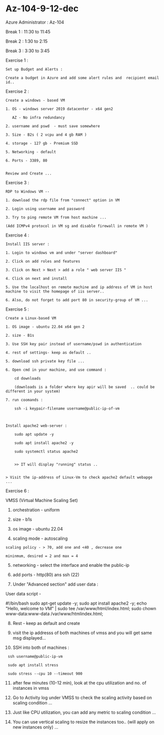 # Az-104-9-12-dec

Azure Administrator : Az-104
    
    
Break 1 : 11:30 to 11:45
            
Break 2 :  1:30 to 2:15
            
Break 3 :  3:30 to 3:45
            
            
Exercise 1 :
    
    
    Set up Budget and Alerts :
    
    Create a budget in Azure and add some alert rules and  recipient email id..
    

Exercise 2 :
    
    Create a windows - based VM
    
    1. OS - windows server 2019 datacenter - x64 gen2
    
       AZ - No infra redundancy
    
    2. username and pswd  - must save somewhere
    
    3. Size - B2s ( 2 vcpu and 4 gb RAM )
    
    4. storage - 127 gb - Premium SSD
    
    5. Networking - default
    
    6. Ports - 3389, 80
    
    
    Review and Create ...
    
    
    
Exercise 3 :   
    
    RDP to Windows VM -- 
    
    1. download the rdp file from "connect" option in VM
    
    2. Login using username and password
    
    3. Try to ping remote VM from host machine ... 
    
    (Add ICMPv4 protocol in VM sg and disable firewall in remote VM )
    
    
Exercise 4 :   
    
    Install IIS server :
        
    1. Login to windows vm and under "server dashboard"
    
    2. Click on add roles and features
    
    3. Click on Next > Next > add a role " web server IIS "
    
    4. Click on next and install
    
    5. Use the localhost on remote machine and ip address of VM in host machine to visit the homepage of iis server..
    
    6. Also, do not forget to add port 80 in security-group of VM ...
    
    
    
Exercise 5 :
    
    Create a Linux-based VM
    
    1. OS image - ubuntu 22.04 x64 gen 2
    
    2. size - B1s
    
    3. Use SSH key pair instead of username/pswd in authentication
    
    4. rest of settings- keep as default ..
    
    5. download ssh private key file ...
    
    6. Open cmd in your machine, and use command :
        
        cd downloads
        
        (downloads is a folder where key apir will be saved  .. could be different in your system)
        
    7. run coomands :
        
        ssh -i keypair-filename username@public-ip-of-vm
        
     
    
    Install apache2 web-server :
        
        sudo apt update -y
        
        sudo apt install apache2 -y
        
        sudo systemctl status apache2
        
        
        >> IT will display "running" status ..
        
        
    > Visit the ip-address of Linux-Vm to check apache2 default webapge ...
    
    

Exercise 6 :
    
   VMSS (Virtual Machine Scaling Set)

   1. orchestration - uniform
    
   2. size - b1s

   3. os image - ubuntu 22.04
    
   4. scaling mode - autoscaling

    scaling policy - > 70, add one and <40 , decrease one
    
    mininmum, desired = 2 and max = 4
    
   5. networking - select the interface and enable the public-ip

   6. add ports - http(80) ans ssh (22)
    
   7. Under "Advanced section" add user data :



User data script -


#!/bin/bash
sudo apt-get update -y;
sudo apt install apache2 -y;
echo "Hello, welcome to VM" | sudo tee /var/www/html/index.html;
sudo chown www-data:www-data /var/www/htmlindex.html;



   8. Rest - keep as default and create

   9. visit the ip addresss of both machines of vmss and you will get same msg displayed...
    
   10. SSH into both of machines :
    
     ssh username@public-ip-vm
        
     sudo apt install stress
    
     sudo stress --cpu 10 --timeout 900
        
   11. after few minutes (10-12 min), look at the cpu utilization and no. of instances in vmss
 
   12. Go to Activity log under VMSS to check the scaling activity based on scaling condition ...

   13. Just like CPU utilization, you can add any metric to scaling condition ...

   14. You can use vertical scaling to resize the instances too.. (will apply on new instances only) ...






        
        
        
    
    
    
    
    
    
    
    
    
    
